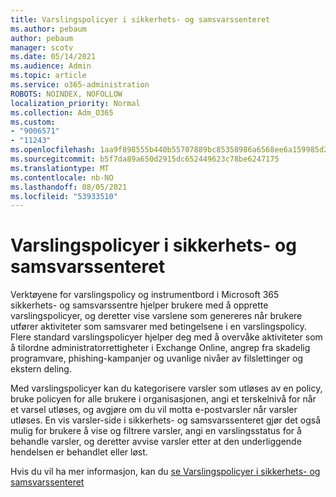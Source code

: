 ```yaml
---
title: Varslingspolicyer i sikkerhets- og samsvarssenteret
ms.author: pebaum
author: pebaum
manager: scotv
ms.date: 05/14/2021
ms.audience: Admin
ms.topic: article
ms.service: o365-administration
ROBOTS: NOINDEX, NOFOLLOW
localization_priority: Normal
ms.collection: Adm_O365
ms.custom:
- "9006571"
- "11243"
ms.openlocfilehash: 1aa9f898555b440b55707889bc85358986a6568ee6a159985d2e60041cff7750
ms.sourcegitcommit: b5f7da89a650d2915dc652449623c78be6247175
ms.translationtype: MT
ms.contentlocale: nb-NO
ms.lasthandoff: 08/05/2021
ms.locfileid: "53933510"
---
```

# <a name="alert-policies-in-the-security-and-compliance-center"></a>Varslingspolicyer i sikkerhets- og samsvarssenteret

Verktøyene for varslingspolicy og instrumentbord i Microsoft 365 sikkerhets- og samsvarssentre hjelper brukere med å opprette varslingspolicyer, og deretter vise varslene som genereres når brukere utfører aktiviteter som samsvarer med betingelsene i en varslingspolicy. Flere standard varslingspolicyer hjelper deg med å overvåke aktiviteter som å tilordne administratorrettigheter i Exchange Online, angrep fra skadelig programvare, phishing-kampanjer og uvanlige nivåer av filslettinger og ekstern deling.

Med varslingspolicyer kan du kategorisere varsler som utløses av en policy, bruke policyen for alle brukere i organisasjonen, angi et terskelnivå for når et varsel utløses, og avgjøre om du vil motta e-postvarsler når varsler utløses. En vis varsler-side i sikkerhets- og samsvarssenteret gjør det også mulig for brukere å vise og filtrere varsler, angi en varslingsstatus for å behandle varsler, og deretter avvise varsler etter at den underliggende hendelsen er behandlet eller løst.

Hvis du vil ha mer informasjon, kan du [se Varslingspolicyer i sikkerhets- og samsvarssenteret](/microsoft-365/compliance/alert-policies)